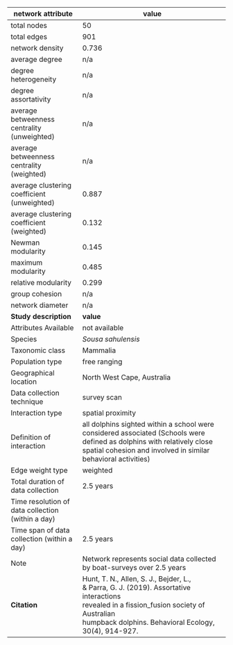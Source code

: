 network attribute|value
---|---
total nodes|50
total edges|901
network density|0.736
average degree|n/a
degree heterogeneity|n/a
degree assortativity|n/a
average betweenness centrality (unweighted)|n/a
average betweenness centrality (weighted)|n/a
average clustering coefficient (unweighted)|0.887
average clustering coefficient (weighted)|0.132
Newman modularity|0.145
maximum modularity|0.485
relative modularity|0.299
group cohesion|n/a
network diameter|n/a
**Study description**|**value**
Attributes Available|not available
Species|*Sousa sahulensis*
Taxonomic class|Mammalia
Population type|free ranging
Geographical location|North West Cape, Australia
Data collection technique|survey scan
Interaction type|spatial proximity
Definition of interaction|all dolphins sighted within a school were considered associated (Schools were defined as dolphins with relatively close spatial cohesion and involved in similar behavioral activities)
Edge weight type|weighted
Total duration of data collection|2.5 years
Time resolution of data collection (within a day)|
Time span of data collection (within a day)|2.5 years
Note|Network represents social data collected by boat-surveys over 2.5 years
**Citation** | Hunt, T. N., Allen, S. J., Bejder, L., <br> & Parra, G. J. (2019). Assortative interactions <br> revealed in a fission_fusion society of Australian <br> humpback dolphins. Behavioral Ecology, 30(4), 914-927.